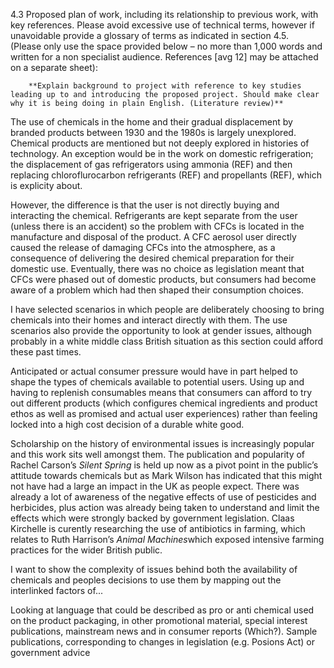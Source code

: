 4.3	Proposed plan of work, including its relationship to previous work, with key references.  Please avoid excessive use of technical terms, however if unavoidable provide a glossary of terms as indicated in section 4.5.  	(Please only use the space provided below – no more than 1,000 words and written for a non specialist audience.  References [avg 12] may be attached on a separate sheet):

		**Explain background to project with reference to key studies leading up to and introducing the proposed project. Should make clear why it is being doing in plain English. (Literature review)**

The use of chemicals in the home and their gradual displacement by branded products between 1930 and the 1980s is largely unexplored.  Chemical products are mentioned but not deeply explored in histories of technology. An exception would be in the work on domestic refrigeration; the displacement of gas refrigerators using ammonia (REF) and then replacing chloroflurocarbon refrigerants (REF) and propellants (REF), which is explicity about. 

However, the difference is that the user is not directly buying and interacting the chemical. Refrigerants are kept separate from the user (unless there is an accident) so the problem with CFCs is located in the manufacture and disposal of the product. A CFC aerosol user directly caused the release of damaging CFCs into the atmosphere, as a consequence of delivering the desired chemical preparation for their domestic use. Eventually, there was no choice as legislation meant that CFCs were phased out of domestic products, but consumers had become aware of a problem which had then shaped their consumption choices. 

I have selected scenarios in which people are deliberately choosing to bring chemicals into their homes and interact directly with them. The use scenarios also provide the opportunity to look at gender issues, although probably in a white middle class British situation as this section could afford these past times. 

Anticipated or actual consumer pressure would have in part helped to shape the types of chemicals available to potential users. Using up and having to replenish consumables means that consumers can afford to try out different products (which configures chemical ingredients and product ethos as well as promised and actual user experiences) rather than feeling locked into a high cost decision of a durable white good.  
		
Scholarship on the history of environmental issues is increasingly popular and this work sits well amongst them. The publication and popularity of Rachel Carson’s *Silent Spring* is held up now as a pivot point in the public’s attitude towards chemicals but as Mark Wilson has indicated that this might not have had a large an impact in the UK as people expect. There was already a lot of awareness of the negative effects of use of pesticides and herbicides, plus action was already being taken to understand and limit the effects which were strongly backed by government legislation.  Claas Kirchelle is curently researching the use of antibiotics in farming, which relates to Ruth Harrison’s *Animal Machines*which exposed intensive farming practices for the wider British public. 

  

I want to show the complexity of issues behind both the availability of chemicals and peoples decisions to use them by mapping out the interlinked factors of...
 
Looking at language that could be described as pro or anti chemical used on the product packaging, in other promotional material, special interest publications, mainstream news and in consumer reports (Which?). Sample publications, corresponding to changes in legislation (e.g. Posions Act) or government advice	
		